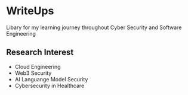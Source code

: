 # WriteUps
Libary for my learning journey throughout Cyber Security and Software Engineering                

## Research Interest
- Cloud Engineering    
- Web3 Security   
- AI Languange Model Security       
- Cybersecurity in Healthcare      
